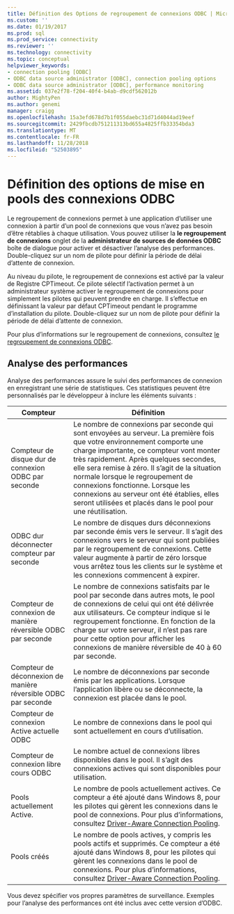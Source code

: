 ```yaml
---
title: Définition des Options de regroupement de connexions ODBC | Microsoft Docs
ms.custom: ''
ms.date: 01/19/2017
ms.prod: sql
ms.prod_service: connectivity
ms.reviewer: ''
ms.technology: connectivity
ms.topic: conceptual
helpviewer_keywords:
- connection pooling [ODBC]
- ODBC data source administrator [ODBC], connection pooling options
- ODBC data source administrator [ODBC], performance monitoring
ms.assetid: 037e2f78-f204-40f4-b4ab-d9cdf562012b
author: MightyPen
ms.author: genemi
manager: craigg
ms.openlocfilehash: 15a3efd678d7b1f055daebc31d71d4044ad19eef
ms.sourcegitcommit: 2429fbcdb751211313bd655a4825ffb33354bda3
ms.translationtype: MT
ms.contentlocale: fr-FR
ms.lasthandoff: 11/28/2018
ms.locfileid: "52503895"
---
```

# <a name="setting-odbc-connection-pooling-options"></a>Définition des options de mise en pools des connexions ODBC
Le regroupement de connexions permet à une application d’utiliser une connexion à partir d’un pool de connexions que vous n’avez pas besoin d’être rétablies à chaque utilisation. Vous pouvez utiliser la **le regroupement de connexions** onglet de la **administrateur de sources de données ODBC** boîte de dialogue pour activer et désactiver l’analyse des performances. Double-cliquez sur un nom de pilote pour définir la période de délai d’attente de connexion.  
  
 Au niveau du pilote, le regroupement de connexions est activé par la valeur de Registre CPTimeout. Ce pilote sélectif l’activation permet à un administrateur système activer le regroupement de connexions pour simplement les pilotes qui peuvent prendre en charge. Il s’effectue en définissant la valeur par défaut CPTimeout pendant le programme d’installation du pilote. Double-cliquez sur un nom de pilote pour définir la période de délai d’attente de connexion.  
  
 Pour plus d’informations sur le regroupement de connexions, consultez [le regroupement de connexions ODBC](../../odbc/reference/develop-app/driver-manager-connection-pooling.md).  
  
## <a name="performance-monitoring"></a>Analyse des performances  
 Analyse des performances assure le suivi des performances de connexion en enregistrant une série de statistiques. Ces statistiques peuvent être personnalisés par le développeur à inclure les éléments suivants :  
  
|Compteur|Définition|  
|-------------|----------------|  
|Compteur de disque dur de connexion ODBC par seconde|Le nombre de connexions par seconde qui sont envoyées au serveur. La première fois que votre environnement comporte une charge importante, ce compteur vont monter très rapidement. Après quelques secondes, elle sera remise à zéro. Il s’agit de la situation normale lorsque le regroupement de connexions fonctionne. Lorsque les connexions au serveur ont été établies, elles seront utilisées et placés dans le pool pour une réutilisation.|  
|ODBC dur déconnecter compteur par seconde|Le nombre de disques durs déconnexions par seconde émis vers le serveur. Il s’agit des connexions vers le serveur qui sont publiées par le regroupement de connexions. Cette valeur augmente à partir de zéro lorsque vous arrêtez tous les clients sur le système et les connexions commencent à expirer.|  
|Compteur de connexion de manière réversible ODBC par seconde|Le nombre de connexions satisfaits par le pool par seconde dans autres mots, le pool de connexions de celui qui ont été délivrée aux utilisateurs. Ce compteur indique si le regroupement fonctionne. En fonction de la charge sur votre serveur, il n’est pas rare pour cette option pour afficher les connexions de manière réversible de 40 à 60 par seconde.|  
|Compteur de déconnexion de manière réversible ODBC par seconde|Le nombre de déconnexions par seconde émis par les applications. Lorsque l’application libère ou se déconnecte, la connexion est placée dans le pool.|  
|Compteur de connexion Active actuelle ODBC|Le nombre de connexions dans le pool qui sont actuellement en cours d’utilisation.|  
|Compteur de connexion libre cours ODBC|Le nombre actuel de connexions libres disponibles dans le pool. Il s’agit des connexions actives qui sont disponibles pour utilisation.|  
|Pools actuellement Active.|Le nombre de pools actuellement actives. Ce compteur a été ajouté dans Windows 8, pour les pilotes qui gèrent les connexions dans le pool de connexions. Pour plus d’informations, consultez [Driver-Aware Connection Pooling](../../odbc/reference/develop-app/driver-aware-connection-pooling.md).|  
|Pools créés|Le nombre de pools actives, y compris les pools actifs et supprimés. Ce compteur a été ajouté dans Windows 8, pour les pilotes qui gèrent les connexions dans le pool de connexions. Pour plus d’informations, consultez [Driver-Aware Connection Pooling](../../odbc/reference/develop-app/driver-aware-connection-pooling.md).|  
  
 Vous devez spécifier vos propres paramètres de surveillance. Exemples pour l’analyse des performances ont été inclus avec cette version d’ODBC.
